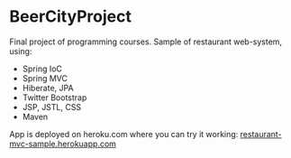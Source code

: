 # BeerCityProject

Final project of programming courses.
Sample of restaurant web-system, using:
<ul>
<li>Spring IoC</li>
<li>Spring MVC</li>
<li>Hiberate, JPA</li>
<li>Twitter Bootstrap</li>
<li>JSP, JSTL, CSS</li>
<li>Maven</li>
</ul>

App is deployed on heroku.com where you can try it working:
<a href="https://restaurant-mvc-sample.herokuapp.com/">restaurant-mvc-sample.herokuapp.com</a>

